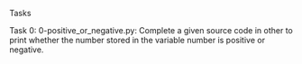 Tasks

Task 0:
0-positive_or_negative.py: Complete a given source code in other to print whether the number stored in the variable number is positive or negative.
